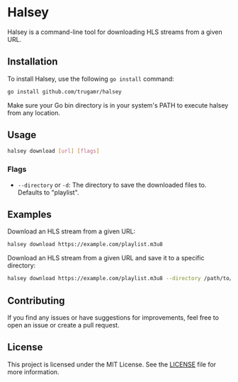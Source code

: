 # Halsey

Halsey is a command-line tool for downloading HLS streams from a given URL.

## Installation

To install Halsey, use the following `go install` command:

```bash
go install github.com/trugamr/halsey
```

Make sure your Go bin directory is in your system's PATH to execute halsey from any location.

## Usage

```bash
halsey download [url] [flags]
```

### Flags

- `--directory` or `-d`: The directory to save the downloaded files to. Defaults to "playlist".


## Examples

Download an HLS stream from a given URL:

```bash
halsey download https://example.com/playlist.m3u8
```

Download an HLS stream from a given URL and save it to a specific directory:

```bash
halsey download https://example.com/playlist.m3u8 --directory /path/to/directory
```

## Contributing

If you find any issues or have suggestions for improvements, feel free to open an issue or create a pull request.

## License

This project is licensed under the MIT License. See the [LICENSE](LICENSE.md) file for more information.
